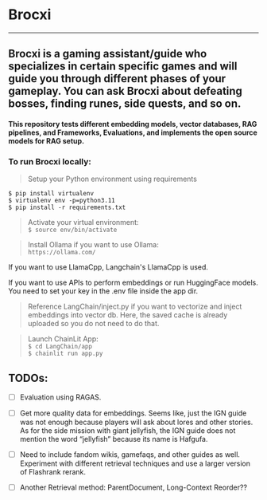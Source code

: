 # Brocxi
<hr>

## Brocxi is a gaming assistant/guide who specializes in certain specific games and will guide you through different phases of your gameplay. You can ask Brocxi about defeating bosses, finding runes, side quests, and so on.

#### This repository tests different embedding models, vector databases, RAG pipelines, and Frameworks, Evaluations, and implements the open source models for RAG setup.


### To run Brocxi locally:

> Setup your Python environment using requirements

`$ pip install virtualenv`<br>
`$ virtualenv env -p=python3.11`<br>
`$ pip install -r requirements.txt`

> Activate your virtual environment:<br>
`$ source env/bin/activate`

> Install Ollama if you want to use Ollama:<br>
 `https://ollama.com/`

If you want to use LlamaCpp, Langchain's LlamaCpp is used.

If you want to use APIs to perform embeddings or run HuggingFace models. You need to set your key in the .env file inside the app dir.

> Reference LangChain/inject.py if you want to vectorize and inject embeddings into vector db. Here, the saved cache is already uploaded so you do not need to do that.

> Launch ChainLit App:<br>
`$ cd LangChain/app`<br>
`$ chainlit run app.py`

## TODOs:
- [ ] Evaluation using RAGAS.
- [ ] Get more quality data for embeddings. Seems like, just the IGN guide was not enough because players will ask about lores and other stories. As for the side mission with giant jellyfish, the IGN guide does not mention the word “jellyfish” because its name is Hafgufa.
- [ ] Need to include fandom wikis, gamefaqs, and other guides as well. Experiment with different retrieval techniques and use a larger version of Flashrank rerank.
- [ ] Another Retrieval method: ParentDocument, Long-Context Reorder??

